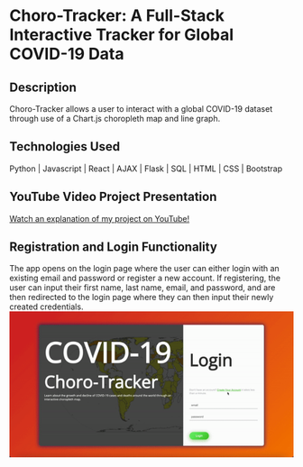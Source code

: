 # Choro-Tracker: A Full-Stack Interactive Tracker for Global COVID-19 Data
## Description
Choro-Tracker allows a user to interact with a global COVID-19 dataset through use of a Chart.js choropleth map and line graph.
## Technologies Used
Python | Javascript | React | AJAX | Flask | SQL | HTML | CSS | Bootstrap
## YouTube Video Project Presentation
[Watch an explanation of my project on YouTube!](https://www.youtube.com/watch?v=H0DfmBLnnho&ab_channel=FernandaP%C3%A9rezGuti%C3%A9rrez)
## Registration and Login Functionality
The app opens on the login page where the user can either login with an existing email and password or register a new account. If registering, the user can  input their first name, last name, email, and password, and are then redirected to the login page where they can then input their newly created credentials.
![](covid_project_register_login.gif)
